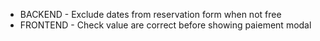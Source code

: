 * BACKEND - Exclude dates from reservation form when not free
* FRONTEND - Check value are correct before showing paiement modal

